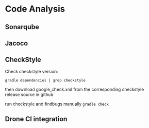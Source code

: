 # Code Analysis

## Sonarqube

## Jacoco 

## CheckStyle

Check checkstyle version:
```
gradle dependencies | grep checkstyle
```

then download google_check.xml from the corresponding checkstyle release source in github

run checkstyle and findbugs manually `gradle check`


## Drone CI integration
